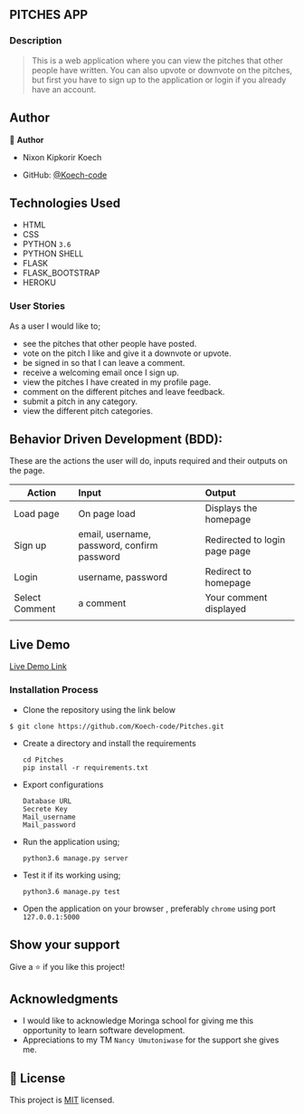 ## PITCHES APP 

### Description
> This is a web application where you can view the pitches that other people have written.
  You can also upvote or downvote on the pitches, but first you have to sign up to the application or login if you already have an account.

## Author

👤 **Author**
- Nixon Kipkorir Koech

- GitHub: [@Koech-code](https://github.com/Koech-code)

## Technologies Used

- HTML
- CSS
- PYTHON `3.6`
- PYTHON SHELL 
- FLASK
- FLASK_BOOTSTRAP
- HEROKU

### User Stories
As a user I would like to;

- see the pitches that other people have posted. 
- vote on the pitch I like and give it a downvote or upvote. 
- be signed in so that I can leave a comment.
- receive a welcoming email once I sign up. 
- view the pitches I have created in my profile page. 
- comment on the different pitches and leave feedback. 
- submit a pitch in any category. 
- view the different pitch categories.


## Behavior Driven Development (BDD):
These are the actions the user will do, inputs required and their outputs on the page. 

  | Action    | Input                                      | Output                        |
  | ----------|:-------------                              | :------                       |
  | Load page | On page load                               | Displays the homepage         |
  | Sign up   | email, username, password, confirm password| Redirected to login page page |
  | Login     | username, password                         | Redirect to homepage          |
  | Select Comment| a comment                              | Your comment displayed        |
  |           |                                            |                               |
## Live Demo

[Live Demo Link]( https://koechpitchesapp.herokuapp.com/)


### Installation Process

- Clone the repository using the link below

```
$ git clone https://github.com/Koech-code/Pitches.git

```

- Create a directory and install the requirements

  ```
  cd Pitches
  pip install -r requirements.txt
  ```
- Export configurations
  ```
  Database URL
  Secrete Key
  Mail_username
  Mail_password
  ```
- Run the application using;
  ```
  python3.6 manage.py server
  ```
- Test it if its working using;
  ```
  python3.6 manage.py test
  ```
- Open the application on your browser , preferably `chrome` using port `127.0.0.1:5000`


## Show your support

Give a ⭐️ if you like this project!

## Acknowledgments

- I would like to acknowledge Moringa school for giving me this opportunity to learn software development.
- Appreciations to  my TM `Nancy Umutoniwase` for the support she gives me.

## 📝 License

This project is [MIT](LICENCE) licensed.